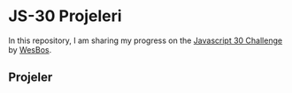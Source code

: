 # JS-30 Projeleri
In this repository, I am sharing my progress on the [Javascript 30 Challenge](https://github.com/wesbos/JavaScript30 'Original Repo') by [WesBos](https://github.com/wesbos 'Wes Bos Github Profile').

## Projeler
